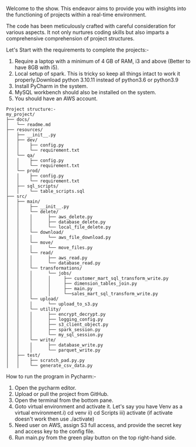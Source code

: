 Welcome to the show. This endeavor aims to provide you with insights into the functioning of projects within a real-time environment.

The code has been meticulously crafted with careful consideration for various aspects. It not only nurtures coding skills but also imparts a comprehensive comprehension of project structures.

Let's Start with the requirements to complete the projects:-
1. Require a laptop with a minimum of 4 GB of RAM, i3 and above (Better to have 8GB with i5).
2. Local setup of spark. This is tricky so keep all things intact to work it properly.Download python 3.10.11 instead of python3.6 or python3.9 
3. Install PyCharm in the system. 
4. MySQL workbench should also be installed on the system.
5. You should have an AWS account.

```plaintext
Project structure:-
my_project/
├── docs/
│   └── readme.md
├── resources/
│   ├── __init__.py
│   ├── dev/
│   │    ├── config.py
│   │    └── requirement.txt
│   └── qa/
│   │    ├── config.py
│   │    └── requirement.txt
│   └── prod/
│   │    ├── config.py
│   │    └── requirement.txt
│   ├── sql_scripts/
│   │    └── table_scripts.sql
├── src/
│   ├── main/
│   │    ├── __init__.py
│   │    └── delete/
│   │    │      ├── aws_delete.py
│   │    │      ├── database_delete.py
│   │    │      └── local_file_delete.py
│   │    └── download/
│   │    │      └── aws_file_download.py
│   │    └── move/
│   │    │      └── move_files.py
│   │    └── read/
│   │    │      ├── aws_read.py
│   │    │      └── database_read.py
│   │    └── transformations/
│   │    │      └── jobs/
│   │    │      │     ├── customer_mart_sql_transform_write.py
│   │    │      │     ├── dimension_tables_join.py
│   │    │      │     ├── main.py
│   │    │      │     └──sales_mart_sql_transform_write.py
│   │    └── upload/
│   │    │      └── upload_to_s3.py
│   │    └── utility/
│   │    │      ├── encrypt_decrypt.py
│   │    │      ├── logging_config.py
│   │    │      ├── s3_client_object.py
│   │    │      ├── spark_session.py
│   │    │      └── my_sql_session.py
│   │    └── write/
│   │    │      ├── database_write.py
│   │    │      └── parquet_write.py
│   ├── test/
│   │    ├── scratch_pad.py.py
│   │    └── generate_csv_data.py
```

How to run the program in Pycharm:-
1. Open the pycharm editor.
2. Upload or pull the project from GitHub.
3. Open the terminal from the bottom pane.
4. Goto virtual environment and activate it. Let's say you have Venv as a virtual environment.i) cd venv ii) cd Scripts iii) activate (if activate doesn't work then use ./activate)
5. Need user on AWS, assign S3 full access, and provide the secret key and access key to the config file.
6. Run main.py from the green play button on the top right-hand side.


